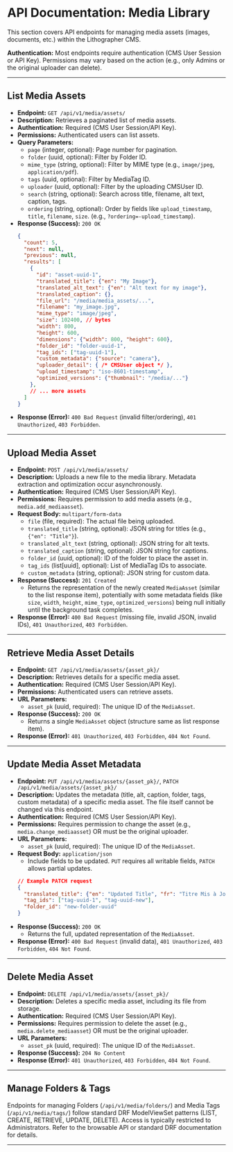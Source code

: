 # API Documentation: Media Library

This section covers API endpoints for managing media assets (images, documents, etc.) within the Lithographer CMS.

**Authentication:** Most endpoints require authentication (CMS User Session or API Key). Permissions may vary based on the action (e.g., only Admins or the original uploader can delete).

---

## List Media Assets

*   **Endpoint:** `GET /api/v1/media/assets/`
*   **Description:** Retrieves a paginated list of media assets.
*   **Authentication:** Required (CMS User Session/API Key).
*   **Permissions:** Authenticated users can list assets.
*   **Query Parameters:**
    *   `page` (integer, optional): Page number for pagination.
    *   `folder` (uuid, optional): Filter by Folder ID.
    *   `mime_type` (string, optional): Filter by MIME type (e.g., `image/jpeg`, `application/pdf`).
    *   `tags` (uuid, optional): Filter by MediaTag ID.
    *   `uploader` (uuid, optional): Filter by the uploading CMSUser ID.
    *   `search` (string, optional): Search across title, filename, alt text, caption, tags.
    *   `ordering` (string, optional): Order by fields like `upload_timestamp`, `title`, `filename`, `size`. (e.g., `?ordering=-upload_timestamp`).
*   **Response (Success):** `200 OK`
    ```json
    {
      "count": 5,
      "next": null,
      "previous": null,
      "results": [
        {
          "id": "asset-uuid-1",
          "translated_title": {"en": "My Image"},
          "translated_alt_text": {"en": "Alt text for my image"},
          "translated_caption": {},
          "file_url": "/media/media_assets/...",
          "filename": "my_image.jpg",
          "mime_type": "image/jpeg",
          "size": 102400, // bytes
          "width": 800,
          "height": 600,
          "dimensions": {"width": 800, "height": 600},
          "folder_id": "folder-uuid-1",
          "tag_ids": ["tag-uuid-1"],
          "custom_metadata": {"source": "camera"},
          "uploader_detail": { /* CMSUser object */ },
          "upload_timestamp": "iso-8601-timestamp",
          "optimized_versions": {"thumbnail": "/media/..."}
        },
        // ... more assets
      ]
    }
    ```
*   **Response (Error):** `400 Bad Request` (invalid filter/ordering), `401 Unauthorized`, `403 Forbidden`.

---

## Upload Media Asset

*   **Endpoint:** `POST /api/v1/media/assets/`
*   **Description:** Uploads a new file to the media library. Metadata extraction and optimization occur asynchronously.
*   **Authentication:** Required (CMS User Session/API Key).
*   **Permissions:** Requires permission to add media assets (e.g., `media.add_mediaasset`).
*   **Request Body:** `multipart/form-data`
    *   `file` (file, required): The actual file being uploaded.
    *   `translated_title` (string, optional): JSON string for titles (e.g., `{"en": "Title"}`).
    *   `translated_alt_text` (string, optional): JSON string for alt texts.
    *   `translated_caption` (string, optional): JSON string for captions.
    *   `folder_id` (uuid, optional): ID of the folder to place the asset in.
    *   `tag_ids` (list[uuid], optional): List of MediaTag IDs to associate.
    *   `custom_metadata` (string, optional): JSON string for custom data.
*   **Response (Success):** `201 Created`
    *   Returns the representation of the newly created `MediaAsset` (similar to the list response item), potentially with some metadata fields (like `size`, `width`, `height`, `mime_type`, `optimized_versions`) being null initially until the background task completes.
*   **Response (Error):** `400 Bad Request` (missing file, invalid JSON, invalid IDs), `401 Unauthorized`, `403 Forbidden`.

---

## Retrieve Media Asset Details

*   **Endpoint:** `GET /api/v1/media/assets/{asset_pk}/`
*   **Description:** Retrieves details for a specific media asset.
*   **Authentication:** Required (CMS User Session/API Key).
*   **Permissions:** Authenticated users can retrieve assets.
*   **URL Parameters:**
    *   `asset_pk` (uuid, required): The unique ID of the `MediaAsset`.
*   **Response (Success):** `200 OK`
    *   Returns a single `MediaAsset` object (structure same as list response item).
*   **Response (Error):** `401 Unauthorized`, `403 Forbidden`, `404 Not Found`.

---

## Update Media Asset Metadata

*   **Endpoint:** `PUT /api/v1/media/assets/{asset_pk}/`, `PATCH /api/v1/media/assets/{asset_pk}/`
*   **Description:** Updates the metadata (title, alt, caption, folder, tags, custom metadata) of a specific media asset. The file itself cannot be changed via this endpoint.
*   **Authentication:** Required (CMS User Session/API Key).
*   **Permissions:** Requires permission to change the asset (e.g., `media.change_mediaasset`) OR must be the original uploader.
*   **URL Parameters:**
    *   `asset_pk` (uuid, required): The unique ID of the `MediaAsset`.
*   **Request Body:** `application/json`
    *   Include fields to be updated. `PUT` requires all writable fields, `PATCH` allows partial updates.
    ```json
    // Example PATCH request
    {
      "translated_title": {"en": "Updated Title", "fr": "Titre Mis à Jour"},
      "tag_ids": ["tag-uuid-1", "tag-uuid-new"],
      "folder_id": "new-folder-uuid"
    }
    ```
*   **Response (Success):** `200 OK`
    *   Returns the full, updated representation of the `MediaAsset`.
*   **Response (Error):** `400 Bad Request` (invalid data), `401 Unauthorized`, `403 Forbidden`, `404 Not Found`.

---

## Delete Media Asset

*   **Endpoint:** `DELETE /api/v1/media/assets/{asset_pk}/`
*   **Description:** Deletes a specific media asset, including its file from storage.
*   **Authentication:** Required (CMS User Session/API Key).
*   **Permissions:** Requires permission to delete the asset (e.g., `media.delete_mediaasset`) OR must be the original uploader.
*   **URL Parameters:**
    *   `asset_pk` (uuid, required): The unique ID of the `MediaAsset`.
*   **Response (Success):** `204 No Content`
*   **Response (Error):** `401 Unauthorized`, `403 Forbidden`, `404 Not Found`.

---

## Manage Folders & Tags

Endpoints for managing Folders (`/api/v1/media/folders/`) and Media Tags (`/api/v1/media/tags/`) follow standard DRF ModelViewSet patterns (LIST, CREATE, RETRIEVE, UPDATE, DELETE). Access is typically restricted to Administrators. Refer to the browsable API or standard DRF documentation for details.

---